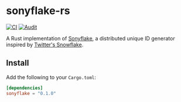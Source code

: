 # sonyflake-rs

[![CI](https://github.com/bahlo/sonyflake-rs/workflows/CI/badge.svg)](https://github.com/bahlo/sonyflake-rs/actions?query=workflow%3ACI)
[![Audit](https://github.com/bahlo/sonyflake-rs/workflows/Audit/badge.svg)](https://github.com/bahlo/sonyflake-rs/actions?query=workflow%3AAudit)


A Rust implementation of [Sonyflake](https://github.com/sony/sonyflake), a distributed unique ID generator inspired by [Twitter's Snowflake](https://blog.twitter.com/2010/announcing-snowflake).

## Install

Add the following to your `Cargo.toml`:
```toml
[dependencies]
sonyflake = "0.1.0"
```
